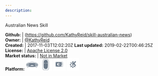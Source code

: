 ```yaml
---
description: 
---
```

Australian News Skill



**Github:** | (https://github.com/KathyReid/skill-australian-news)  
**Owner:** | [@KathyReid](https://github.com/KathyReid)  
**Created:** | 2017-11-03T12:02:20Z  **Last updated:** 2019-02-22T00:46:25Z  
**License:** | [Apache License 2.0](https://api.github.com/licenses/apache-2.0)  
**Market status:** | [Not in Market](https://market.mycroft.ai/skill/)  
**Platform:**   ![](.gitbook/assets/mark-1-icon.png)  ![](.gitbook/assets/mark-2-icon.png)  ![](.gitbook/assets/picroft-icon.png)  ![](.gitbook/assets/kde.png)   
